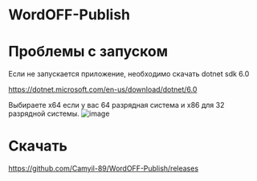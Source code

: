 # WordOFF-Publish

# Проблемы с запуском

Если не запускается приложение, необходимо скачать dotnet sdk 6.0

https://dotnet.microsoft.com/en-us/download/dotnet/6.0

Выбираете x64 если у вас 64 разрядная система и x86 для 32 разрядной системы.
![image](https://user-images.githubusercontent.com/76705837/203860326-cecb8f0e-9a26-415b-a408-69a7588b92ce.png)


# Скачать

https://github.com/Camyil-89/WordOFF-Publish/releases
